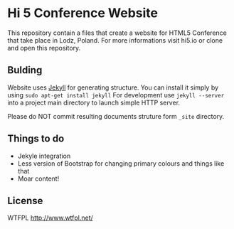 Hi 5 Conference Website
=======================

This repository contain a files that create a website for HTML5 Conference that take place in Lodz, Poland. For more informations visit hi5.io or clone and open this repository.

Bulding
-------
Website uses [Jekyll](https://github.com/mojombo/jekyll) for generating structure. You can install it simply by using `sudo apt-get install jekyll`
For development use `jekyll --server` into a project main directory to launch simple HTTP server.

Please do NOT commit resulting documents struture form `_site` directory.


Things to do
------------

 * Jekyle integration
 * Less version of Bootstrap for changing primary colours and things like that
 * Moar content!

License
-------
WTFPL http://www.wtfpl.net/